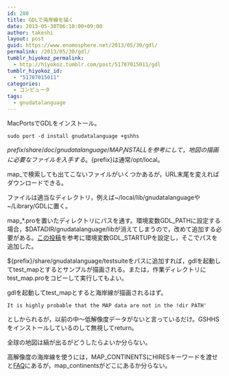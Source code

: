 ```yaml
---
id: 280
title: GDLで海岸線を描く
date: 2013-05-30T06:10:00+09:00
author: takeshi
layout: post
guid: https://www.enomosphere.net/2013/05/30/gdl/
permalink: /2013/05/30/gdl/
tumblr_hiyokoz_permalink:
  - http://hiyokoz.tumblr.com/post/51707015011/gdl
tumblr_hiyokoz_id:
  - "51707015011"
categories:
  - コンピュータ
tags:
  - gnudatalanguage
---
```

MacPortsでGDLをインストール。<!--more-->

<pre><code>sudo port -d install gnudatalanguage +gshhs
</code></pre>
${prefix}/share/doc/gnudatalanguage/MAP_INSTALLを参考にして，地図の描画に必要なファイルを入手する。${prefix}は通常/opt/local。

map_で検索しても出てこないファイルがいくつかあるが，URL末尾を変えればダウンロードできる。

ファイルは適当なディレクトリ，例えば~/local/lib/gnudatalanguageや~/Library/GDLに置く。

map_*.proを置いたディレクトリにパスを通す。環境変数GDL_PATHに設定する場合，$DATADIR/gnudatalanguage/libが消えてしまうので，改めて追加する必要がある。<a href="http://blog.redbranch.net/2011/04/13/installing-gdl-an-idl-alternative/">この投稿</a>を参考に環境変数GDL_STARTUPを設定し，そこでパスを追加した。

${prefix}/share/gnudatalanguage/testsuiteをパスに追加すれば，gdlを起動してtest_mapとするとサンプルが描画される。または，作業ディレクトリにtest_map.proをコピーして実行してもよい。

gdlを起動してtest_mapとすると海岸線が描画されるはず。
<pre><code>It is highly probable that the MAP data are not in the !dir PATH'
</code></pre>
としかられるが，以前の中〜低解像度データがないと言っているだけ。GSHHSをインストールしているのして無視してreturn。

全球の地図は縞が出るがどうしたらよいか分らない。

高解像度の海岸線を使うには，MAP_CONTINENTSにHIRESキーワードを渡せと<a href="http://gnudatalanguage.sourceforge.net/faq.php">FAQ</a>にあるが，map_continentsがどこにあるか分らない。